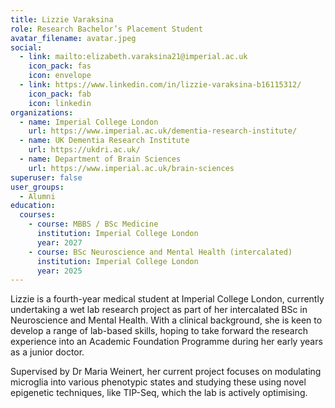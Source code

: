 ```yaml
---
title: Lizzie Varaksina
role: Research Bachelor’s Placement Student
avatar_filename: avatar.jpeg
social:
  - link: mailto:elizabeth.varaksina21@imperial.ac.uk
    icon_pack: fas
    icon: envelope
  - link: https://www.linkedin.com/in/lizzie-varaksina-b16115312/
    icon_pack: fab
    icon: linkedin
organizations:
  - name: Imperial College London
    url: https://www.imperial.ac.uk/dementia-research-institute/
  - name: UK Dementia Research Institute
    url: https://ukdri.ac.uk/
  - name: Department of Brain Sciences
    url: https://www.imperial.ac.uk/brain-sciences
superuser: false
user_groups:
  - Alumni
education:
  courses:
    - course: MBBS / BSc Medicine
      institution: Imperial College London
      year: 2027
    - course: BSc Neuroscience and Mental Health (intercalated)
      institution: Imperial College London
      year: 2025
---
```

Lizzie is a fourth-year medical student at Imperial College London, currently undertaking a wet lab research project as part of her intercalated BSc in Neuroscience and Mental Health. With a clinical background, she is keen to develop a range of lab-based skills, hoping to take forward the research experience into an Academic Foundation Programme during her early years as a junior doctor.

Supervised by Dr Maria Weinert, her current project focuses on modulating microglia into various phenotypic states and studying these using novel epigenetic techniques, like TIP-Seq, which the lab is actively optimising.
